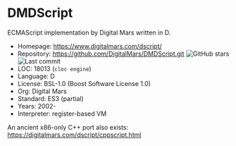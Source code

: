 # DMDScript

ECMAScript implementation by Digital Mars written in D.

* Homepage:    https://www.digitalmars.com/dscript/
* Repository:  https://github.com/DigitalMars/DMDScript.git <img src="https://img.shields.io/github/stars/DigitalMars/DMDScript?label=&style=flat-square" alt="GitHub stars" title="GitHub stars"><img src="https://img.shields.io/github/last-commit/DigitalMars/DMDScript?label=&style=flat-square" alt="Last commit" title="Last commit">
* LOC:         18013 (`cloc engine`)
* Language:    D
* License:     BSL-1.0 (Boost Software License 1.0)
* Org:         Digital Mars
* Standard:    ES3 (partial)
* Years:       2002-
* Interpreter: register-based VM

An ancient x86-only C++ port also exists: https://digitalmars.com/dscript/cppscript.html
